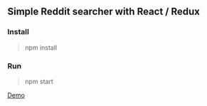 ## Simple Reddit searcher with React / Redux 

### Install 
> npm install

### Run 
> npm start 


<a href="https://instagram.com/p/Bmv8wXHhsTi/" target="_blank">Demo</a>

